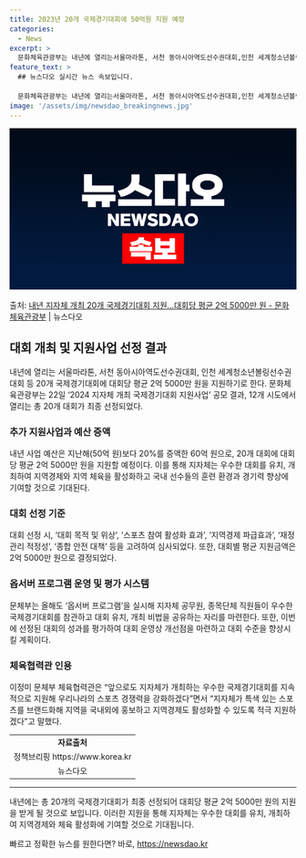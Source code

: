 ```yaml
---
title: 2023년 20개 국제경기대회에 50억원 지원 예정
categories:
  - News
excerpt: >
  문화체육관광부는 내년에 열리는서울마라톤, 서천 동아시아역도선수권대회,인천 세계청소년볼링선수권 대회 등 20개…
feature_text: >
  ## 뉴스다오 실시간 뉴스 속보입니다.

  문화체육관광부는 내년에 열리는서울마라톤, 서천 동아시아역도선수권대회,인천 세계청소년볼링선수권 대회 등 20개…
image: '/assets/img/newsdao_breakingnews.jpg'
---
```


![뉴스다오 속보](/assets/img/newsdao_breakingnews.jpg)

<p>출처: <a href="https://newsdao.kr/2870" rel="dofollow">내년 지자체 개최 20개 국제경기대회 지원…대회당 평균 2억 5000만 원 - 문화체육관광부</a> | 뉴스다오</p>

<h2 data-ke-size="size26">대회 개최 및 지원사업 선정 결과</h2>
<p data-ke-size="size16">내년에 열리는 서울마라톤, 서천 동아시아역도선수권대회, 인천 세계청소년볼링선수권 대회 등 20개 국제경기대회에 대회당 평균 2억 5000만 원을 지원하기로 한다. 문화체육관광부는 22일 ‘2024 지자체 개최 국제경기대회 지원사업’ 공모 결과, 12개 시도에서 열리는 총 20개 대회가 최종 선정되었다. </p>

<h3>추가 지원사업과 예산 증액</h3>
<p data-ke-size="size16">내년 사업 예산은 지난해(50억 원)보다 20%를 증액한 60억 원으로, 20개 대회에 대회당 평균 2억 5000만 원을 지원할 예정이다. 이를 통해 지자체는 우수한 대회를 유치, 개최하여 지역경제와 지역 체육을 활성화하고 국내 선수들의 훈련 환경과 경기력 향상에 기여할 것으로 기대된다.</p>

<h3>대회 선정 기준</h3>
<p data-ke-size="size16">대회 선정 시, ‘대회 목적 및 위상’, ‘스포츠 참여 활성화 효과’, ‘지역경제 파급효과’, ‘재정관리 적정성’, ‘종합 안전 대책’ 등을 고려하여 심사되었다. 또한, 대회별 평균 지원금액은 2억 5000만 원으로 결정되었다.</p>

<h3>옵서버 프로그램 운영 및 평가 시스템</h3>
<p data-ke-size="size16">문체부는 올해도 ‘옵서버 프로그램’을 실시해 지자체 공무원, 종목단체 직원들이 우수한 국제경기대회를 참관하고 대회 유치, 개최 비법을 공유하는 자리를 마련한다. 또한, 이번에 선정된 대회의 성과를 평가하여 대회 운영상 개선점을 마련하고 대회 수준을 향상시킬 계획이다.</p>

<h3>체육협력관 인용</h3>
<p data-ke-size="size16">이정미 문체부 체육협력관은 “앞으로도 지자체가 개최하는 우수한 국제경기대회를 지속적으로 지원해 우리나라의 스포츠 경쟁력을 강화하겠다”면서 “지자체가 특색 있는 스포츠를 브랜드화해 지역을 국내외에 홍보하고 지역경제도 활성화할 수 있도록 적극 지원하겠다”고 말했다.</p>

<table>
  <tr>
    <td style="text-align: center; height: 17px;"><b>자료출처</b></td>
  </tr>
  <tr>
    <td style="text-align: center; height: 17px;">정책브리핑 https://www.korea.kr</td>
  </tr>
  <tr>
    <td style="text-align: center; height: 17px;">뉴스다오</td>
  </tr>
</table>

<hr>

<p data-ke-size="size16">내년에는 총 20개의 국제경기대회가 최종 선정되어 대회당 평균 2억 5000만 원의 지원을 받게 될 것으로 보입니다. 이러한 지원을 통해 지자체는 우수한 대회를 유치, 개최하여 지역경제와 체육 활성화에 기여할 것으로 기대됩니다.</p> 

빠르고 정확한 뉴스를 원한다면? 바로, <a href="https://newsdao.kr" rel="dofollow">https://newsdao.kr</a>


    
